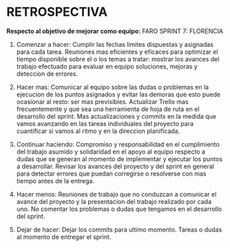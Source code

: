 # RETROSPECTIVA

**Respecto al objetivo de mejorar como equipo:**
FARO SPRINT 7: FLORENCIA

1.  Comenzar a hacer:
        Cumplir las fechas limites dispuestas y asignadas para cada tarea.
        Reuniones mas eficientes y eficaces para optimizar el tiempo disponible sobre el o los temas a tratar: mostrar los avances del trabajo efectuado para evaluar en equipo soluciones, mejoras y deteccion de errores.

2.  Hacer mas:
        Comunicar al equipo sobre las dudas o problemas en la ejecucion de los puntos asignados y evitar las demoras que esto puede ocasionar al resto: ser mas previsibles.
        Actualizar Trello mas frecuentemente y que sea una herramienta de hoja de ruta en el desarrollo del sprint.
        Mas actualizaciones y commits en la medida que vamos avanzando en las tareas individuales del proyecto para cuantificar si vamos al ritmo y en la direccion planificada.

3.  Continuar haciendo:
        Compromiso y responsabilidad en el cumplimiento del trabajo asumido y solidaridad en el apoyo al equipo respecto a dudas que se generan al momento de implementar y ejecutar los puntos a desarrollar. 
        Revisar los avances del proyecto y del sprint en general para detectar errores que puedan corregirse o resolverse con mas tiempo antes de la entrega.
        
4.  Hacer menos: 
        Reuniones de trabajo que no conduzcan a comunicar el avance del proyecto y  la presentacion del trabajo realizado por cada uno. 
        No comentar los problemas o dudas que tengamos en el desarrollo del sprint.

5.  Dejar de hacer: 
        Dejar los commits para ultimo momento.
        Tareas o dudas al momento de entregar el sprint.


